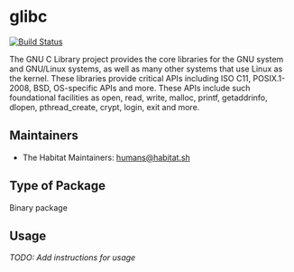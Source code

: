 # glibc

[![Build Status](https://dev.azure.com/chefcorp-partnerengineering/Chef%20Base%20Plans/_apis/build/status/chef-base-plans.glibc?branchName=master)](https://dev.azure.com/chefcorp-partnerengineering/Chef%20Base%20Plans/_build/latest?definitionId=79&branchName=master)

  The GNU C Library project provides the core libraries for the GNU system and GNU/Linux systems,
  as well as many other systems that use Linux as the kernel. These libraries provide critical
  APIs including ISO C11, POSIX.1-2008, BSD, OS-specific APIs and more. These APIs include such
  foundational facilities as open, read, write, malloc, printf, getaddrinfo, dlopen,
  pthread_create, crypt, login, exit and more.

## Maintainers

* The Habitat Maintainers: <humans@habitat.sh>

## Type of Package

Binary package

## Usage

*TODO: Add instructions for usage*
